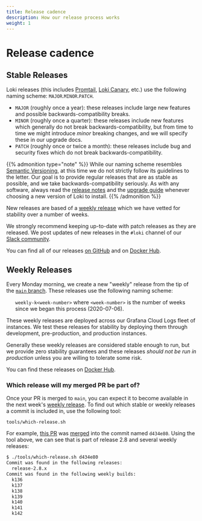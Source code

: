 ```yaml
---
title: Release cadence
description: How our release process works
weight: 1
---
```


# Release cadence

## Stable Releases

Loki releases (this includes [Promtail](https://grafana.com/docs/loki/<LOKI_VERSION>/send-data/promtail/), [Loki Canary](https://grafana.com/docs/loki/<LOKI_VERSION>/operations/loki-canary/), etc.) use the following
naming scheme: `MAJOR`.`MINOR`.`PATCH`.

- `MAJOR` (roughly once a year): these releases include large new features and possible backwards-compatibility breaks.
- `MINOR` (roughly once a quarter): these releases include new features which generally do not break backwards-compatibility, but from time to time we might introduce _minor_ breaking changes, and we will specify these in our upgrade docs.
- `PATCH` (roughly once or twice a month): these releases include bug and security fixes which do not break backwards-compatibility.

{{% admonition type="note" %}}
While our naming scheme resembles [Semantic Versioning](https://semver.org/), at this time we do not strictly follow its
guidelines to the letter. Our goal is to provide regular releases that are as stable as possible, and we take backwards-compatibility
seriously. As with any software, always read the [release notes](https://grafana.com/docs/loki/<LOKI_VERSION>/release-notes/) and the [upgrade guide](https://grafana.com/docs/loki/<LOKI_VERSION>/setup/upgrade/) whenever
choosing a new version of Loki to install.
{{% /admonition %}}

New releases are based of a [weekly release](#weekly-releases) which we have vetted for stability over a number of weeks.

We strongly recommend keeping up-to-date with patch releases as they are released. We post updates of new releases in the `#loki` channel
of our [Slack community](https://grafana.com/docs/loki/<LOKI_VERSION>/community/getting-in-touch/).

You can find all of our releases [on GitHub](https://github.com/agardiman/loki/releases) and on [Docker Hub](https://hub.docker.com/r/grafana/loki).

## Weekly Releases

Every Monday morning, we create a new "weekly" release from the tip of the [`main` branch](https://github.com/grafana/loki).
These releases use the following naming scheme:

<ul>
<code>weekly-k&lt;week-number&gt;</code> where <code>&lt;week-number&gt;</code> is the number of weeks since we began this process (2020-07-06).
</ul>

These weekly releases are deployed across our Grafana Cloud Logs fleet of instances. We test these releases for stability
by deploying them through development, pre-production, and production instances.

Generally these weekly releases are considered stable enough to run, but we provide zero stability guarantees and these
releases _should not be run in production_ unless you are willing to tolerate some risk.

You can find these releases on [Docker Hub](https://hub.docker.com/r/grafana/loki/tags?page=1&name=k).

### Which release will my merged PR be part of?

Once your PR is merged to `main`, you can expect it to become available in the next week's
[weekly release](#weekly-releases). To find out which stable or weekly releases a commit is included in, use the following tool:

`tools/which-release.sh`

For example, [this PR](https://github.com/agardiman/loki/pull/7472) was [merged](https://github.com/agardiman/loki/pull/7472#event-8431624850) into the commit named `d434e80`. Using the tool above, we can see that is part of release 2.8 and several weekly releases:

```bash
$ ./tools/which-release.sh d434e80                                 
Commit was found in the following releases:
  release-2.8.x
Commit was found in the following weekly builds:
  k136
  k137
  k138
  k139
  k140
  k141
  k142
```
